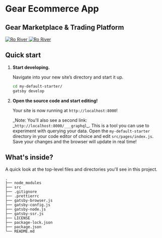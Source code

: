 # Gear Ecommerce App
## Gear Marketplace & Trading Platform 
<a href="https://github.com/Foxhound401/gear_ecom_app/home-page.png">
        <img alt="Ro River" src="https://github.com/Foxhound401/gear_ecom_app/home-page.png" />
</a>
<a href="https://github.com/Foxhound401/ro-river/blob/master/src/images/Roriver.PNG">
        <img alt="Ro River" src="https://github.com/Foxhound401/gear_ecom_app/product-details.png" />
</a>

## Quick start

1.  **Start developing.**

    Navigate into your new site’s directory and start it up.

    ```sh
    cd my-default-starter/
    gatsby develop
    ```

1.  **Open the source code and start editing!**

    Your site is now running at `http://localhost:8000`!

    _Note: You'll also see a second link: _`http://localhost:8000/___graphql`\_. This is a tool you can use to experiment with querying your data.
    Open the `my-default-starter` directory in your code editor of choice and edit `src/pages/index.js`. Save your changes and the browser will update in real time!

## What's inside?

A quick look at the top-level files and directories you'll see in this project.

    .
    ├── node_modules
    ├── src
    ├── .gitignore
    ├── .prettierrc
    ├── gatsby-browser.js
    ├── gatsby-config.js
    ├── gatsby-node.js
    ├── gatsby-ssr.js
    ├── LICENSE
    ├── package-lock.json
    ├── package.json
    └── README.md

